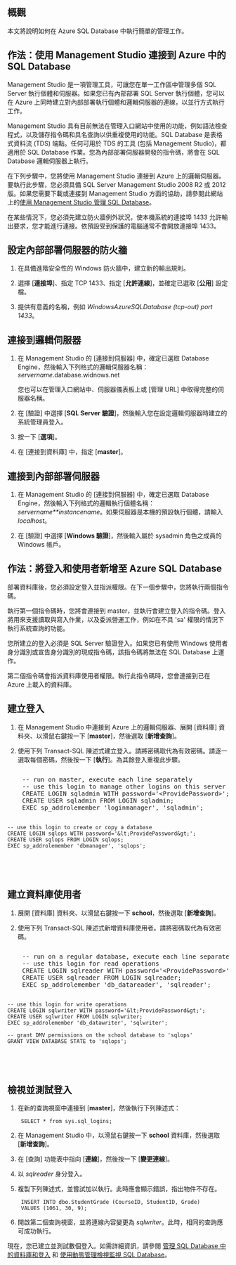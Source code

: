<properties 
	pageTitle="如何管理 SQL Database" 
	description="了解如何管理 Azure SQL 資料庫。" 
	headerExpose="" 
	footerExpose="" 
	authors="jeffgoll" 
	manager="jeffreyg" 
	editor="" 
	services="sql-database" 
	documentationCenter=""/>

<tags 
	ms.service="sql-database" 
	ms.workload="data-management" 
	ms.tgt_pltfrm="na" 
	ms.devlang="na" 
	ms.topic="article" 
	ms.date="01/13/2015" 
	ms.author="jeffreyg"/>


## 概觀

本文將說明如何在 Azure SQL Database 中執行簡單的管理工作。 

## 作法：使用 Management Studio 連接到 Azure 中的 SQL Database

Management Studio 是一項管理工具，可讓您在單一工作區中管理多個 SQL Server 執行個體和伺服器。如果您已有內部部署 SQL Server 執行個體，您可以在 Azure 上同時建立對內部部署執行個體和邏輯伺服器的連線，以並行方式執行工作。

Management Studio 具有目前無法在管理入口網站中使用的功能，例如語法檢查程式，以及儲存指令碼和具名查詢以供重複使用的功能。SQL Database 是表格式資料流 (TDS) 端點。任何可用於 TDS 的工具 (包括 Management Studio)，都適用於 SQL Database 作業。您為內部部署伺服器開發的指令碼，將會在 SQL Database 邏輯伺服器上執行。 

在下列步驟中，您將使用 Management Studio 連接到 Azure 上的邏輯伺服器。要執行此步驟，您必須具備 SQL Server Management Studio 2008 R2 或 2012 版。如果您需要下載或連接到 Management Studio 方面的協助，請參閱此網站上的[使用 Management Studio 管理 SQL Database][]。

在某些情況下，您必須先建立防火牆例外狀況，使本機系統的連接埠 1433 允許輸出要求，您才能進行連接。依預設受到保護的電腦通常不會開放連接埠 1433。 

## 設定內部部署伺服器的防火牆

1. 在具備進階安全性的 Windows 防火牆中，建立新的輸出規則。

2. 選擇 [**連接埠**]、指定 TCP 1433、指定 [**允許連線**]，並確定已選取 [**公用**] 設定檔。

3. 提供有意義的名稱，例如 *WindowsAzureSQLDatabase (tcp-out) port 1433*。 


## 連接到邏輯伺服器

1. 在 Management Studio 的 [連接到伺服器] 中，確定已選取 Database Engine，然後輸入下列格式的邏輯伺服器名稱： *servername*.database.widnows.net

	您也可以在管理入口網站中、伺服器儀表板上或 [管理 URL] 中取得完整的伺服器名稱。

2. 在 [驗證] 中選擇 [**SQL Server 驗證**]，然後輸入您在設定邏輯伺服器時建立的系統管理員登入。

3. 按一下 [**選項**]。 

4. 在 [連接到資料庫] 中，指定 [**master**]。


## 連接到內部部署伺服器

1. 在 Management Studio 的 [連接到伺服器] 中，確定已選取 Database Engine，然後輸入下列格式的邏輯執行個體名稱： *servername**instancename*。如果伺服器是本機的預設執行個體，請輸入  *localhost*。

2. 在 [驗證] 中選擇 [**Windows 驗證**]，然後輸入屬於 sysadmin 角色之成員的 Windows 帳戶。


## 作法：將登入和使用者新增至 Azure SQL Database

部署資料庫後，您必須設定登入並指派權限。在下一個步驟中，您將執行兩個指令碼。

執行第一個指令碼時，您將會連接到 master，並執行會建立登入的指令碼。登入將用來支援讀取與寫入作業，以及委派營運工作，例如在不具 'sa' 權限的情況下執行系統查詢的功能。

您所建立的登入必須是 SQL Server 驗證登入。如果您已有使用 Windows 使用者身分識別或宣告身分識別的現成指令碼，該指令碼將無法在 SQL Database 上運作。

第二個指令碼會指派資料庫使用者權限。執行此指令碼時，您會連接到已在 Azure 上載入的資料庫。

## 建立登入

1. 在 Management Studio 中連接到 Azure 上的邏輯伺服器、展開 [資料庫] 資料夾、以滑鼠右鍵按一下 [**master**]，然後選取 [**新增查詢**]。

2. 使用下列 Transact-SQL 陳述式建立登入。請將密碼取代為有效密碼。請逐一選取每個密碼，然後按一下 [**執行**]。為其餘登入重複此步驟。

<div style="width:auto; height:auto; overflow:auto"><pre>
    -- run on master, execute each line separately
    -- use this login to manage other logins on this server
    CREATE LOGIN sqladmin WITH password='&lt;ProvidePassword&gt;'; 
    CREATE USER sqladmin FROM LOGIN sqladmin;
    EXEC sp_addrolemember 'loginmanager', 'sqladmin';

    -- use this login to create or copy a database
    CREATE LOGIN sqlops WITH password='&lt;ProvidePassword&gt;';
    CREATE USER sqlops FROM LOGIN sqlops;
    EXEC sp_addrolemember 'dbmanager', 'sqlops';
</pre></div>


## 建立資料庫使用者

1. 展開 [資料庫] 資料夾、以滑鼠右鍵按一下 **school**，然後選取 [**新增查詢**]。

2. 使用下列 Transact-SQL 陳述式新增資料庫使用者。請將密碼取代為有效密碼。 

<div style="width:auto; height:auto; overflow:auto"><pre>
    -- run on a regular database, execute each line separately
    -- use this login for read operations
    CREATE LOGIN sqlreader WITH password='&lt;ProvidePassword&gt;';
    CREATE USER sqlreader FROM LOGIN sqlreader;
    EXEC sp_addrolemember 'db_datareader', 'sqlreader';

    -- use this login for write operations
    CREATE LOGIN sqlwriter WITH password='&lt;ProvidePassword&gt;';
    CREATE USER sqlwriter FROM LOGIN sqlwriter;
    EXEC sp_addrolemember 'db_datawriter', 'sqlwriter';

    -- grant DMV permissions on the school database to 'sqlops'
    GRANT VIEW DATABASE STATE to 'sqlops';
</pre></div>

## 檢視並測試登入

1. 在新的查詢視窗中連接到 [**master**]，然後執行下列陳述式： 

        SELECT * from sys.sql_logins;

2. 在 Management Studio 中，以滑鼠右鍵按一下 **school** 資料庫，然後選取 [**新增查詢**]。

3. 在 [查詢] 功能表中指向 [**連線**]，然後按一下 [**變更連線**]。

4. 以 *sqlreader* 身分登入。

5. 複製下列陳述式，並嘗試加以執行。此時應會顯示錯誤，指出物件不存在。

        INSERT INTO dbo.StudentGrade (CourseID, StudentID, Grade)
        VALUES (1061, 30, 9);

6. 開啟第二個查詢視窗，並將連線內容變更為 *sqlwriter*。此時，相同的查詢應可成功執行。

現在，您已建立並測試數個登入。如需詳細資訊，請參閱 [管理 SQL Database 中的資料庫和登入][] 和 [使用動態管理檢視監視 SQL Database][]。

[管理 SQL Database 中的資料庫和登入]: http://msdn.microsoft.com/library/windowsazure/ee336235.aspx
[使用動態管理檢視監視 SQL Database]: http://msdn.microsoft.com/library/windowsazure/ff394114.aspx
[使用 Management Studio 管理 SQL Database]: http://www.windowsazure.com/develop/net/common-tasks/sql-azure-management/






<!--HONumber=47-->
 